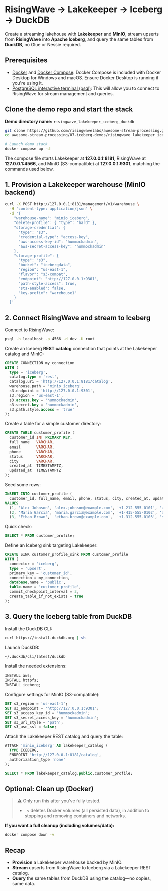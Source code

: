 # RisingWave → Lakekeeper → Iceberg → DuckDB

Create a streaming lakehouse with **Lakekeeper** and **MinIO**, stream upserts from **RisingWave** into **Apache Iceberg**, and query the same tables from **DuckDB**, no Glue or Nessie required.

## Prerequisites

- [Docker](https://docs.docker.com/get-docker/) and [Docker Compose](https://docs.docker.com/compose/install/): Docker Compose is included with Docker Desktop for Windows and macOS. Ensure Docker Desktop is running if you're using it.
- [PostgreSQL interactive terminal (psql)](https://www.postgresql.org/download/): This will allow you to connect to RisingWave for stream management and queries.

## Clone the demo repo and start the stack

**Demo directory name:** `risingwave_lakekeeper_iceberg_duckdb`

```bash
git clone https://github.com/risingwavelabs/awesome-stream-processing.git
cd awesome-stream-processing/07-iceberg-demos/risingwave_lakekeeper_iceberg_duckdb

# Launch demo stack
docker compose up -d
````

The compose file starts Lakekeeper at **127.0.0.1:8181**, RisingWave at **127.0.0.1:4566**, and MinIO (S3-compatible) at **127.0.0.1:9301**, matching the commands used below.

## 1. Provision a Lakekeeper warehouse (MinIO backend)

```bash
curl -X POST http://127.0.0.1:8181/management/v1/warehouse \
  -H 'content-type: application/json' \
  -d '{
    "warehouse-name": "minio_iceberg",
    "delete-profile": { "type": "hard" },
    "storage-credential": {
      "type": "s3",
      "credential-type": "access-key",
      "aws-access-key-id": "hummockadmin",
      "aws-secret-access-key": "hummockadmin"
    },
    "storage-profile": {
      "type": "s3",
      "bucket": "icebergdata",
      "region": "us-east-1",
      "flavor": "s3-compat",
      "endpoint": "http://127.0.0.1:9301",
      "path-style-access": true,
      "sts-enabled": false,
      "key-prefix": "warehouse1"
    }
  }'
```

## 2. Connect RisingWave and stream to Iceberg

Connect to RisingWave:

```bash
psql -h localhost -p 4566 -d dev -U root
```

Create an Iceberg **REST catalog** connection that points at the Lakekeeper catalog and MinIO:

```sql
CREATE CONNECTION my_connection
WITH (
  type = 'iceberg',
  catalog.type = 'rest',
  catalog.uri = 'http://127.0.0.1:8181/catalog',
  warehouse.path = 'minio_iceberg',
  s3.endpoint = 'http://127.0.0.1:9301',
  s3.region = 'us-east-1',
  s3.access.key = 'hummockadmin',
  s3.secret.key = 'hummockadmin',
  s3.path.style.access = 'true'
);
```

Create a table for a simple customer directory:

```sql
CREATE TABLE customer_profile (
  customer_id INT PRIMARY KEY,
  full_name   VARCHAR,
  email       VARCHAR,
  phone       VARCHAR,
  status      VARCHAR,
  city        VARCHAR,
  created_at  TIMESTAMPTZ,
  updated_at  TIMESTAMPTZ
);
```

Seed some rows:

```sql
INSERT INTO customer_profile (
  customer_id, full_name, email, phone, status, city, created_at, updated_at)
VALUES
  (1, 'Alex Johnson', 'alex.johnson@example.com', '+1-212-555-0101', 'active', 'New York','2025-08-15 09:12:00-04','2025-08-18 14:30:00-04'),
  (2, 'Maria Garcia', 'maria.garcia@example.com', '+1-415-555-0102', 'active', 'San Francisco','2025-08-16 08:05:00-07','2025-08-19 10:45:00-07'),
  (3, 'Ethan Brown',  'ethan.brown@example.com',  '+1-312-555-0103', 'suspended','Chicago','2025-08-17 11:10:00-05','2025-08-17 11:10:00-05');
```

Quick check:

```sql
SELECT * FROM customer_profile;
```

Define an Iceberg sink targeting Lakekeeper:

```sql
CREATE SINK customer_profile_sink FROM customer_profile
WITH (
  connector = 'iceberg',
  type = 'upsert',
  primary_key = 'customer_id',
  connection = my_connection,
  database.name = 'public',
  table.name = 'customer_profile',
  commit_checkpoint_interval = 3,
  create_table_if_not_exists = true
);
```

## 3. Query the Iceberg table from DuckDB

Install the DuckDB CLI:

```bash
curl https://install.duckdb.org | sh
```

Launch DuckDB:

```bash
~/.duckdb/cli/latest/duckdb
```

Install the needed extensions:

```sql
INSTALL aws;
INSTALL httpfs;
INSTALL iceberg;
```

Configure settings for MinIO (S3-compatible):

```sql
SET s3_region = 'us-east-1';
SET s3_endpoint = 'http://127.0.0.1:9301';
SET s3_access_key_id = 'hummockadmin';
SET s3_secret_access_key = 'hummockadmin';
SET s3_url_style = 'path';
SET s3_use_ssl = false;
```

Attach the Lakekeeper REST catalog and query the table:

```sql
ATTACH 'minio_iceberg' AS lakekeeper_catalog (
  TYPE ICEBERG,
  ENDPOINT 'http://127.0.0.1:8181/catalog',
  authorization_type 'none'
);

SELECT * FROM lakekeeper_catalog.public.customer_profile;
```

## Optional: Clean up (Docker)

> ⚠️ Only run this after you’ve fully tested.
>
> * `-v` deletes Docker volumes (all persisted data), in addition to stopping and removing containers and networks.

**If you want a full cleanup (including volumes/data):**

```bash
docker compose down -v
```

## Recap

* **Provision** a Lakekeeper warehouse backed by MinIO.
* **Stream** upserts from RisingWave to Iceberg via a Lakekeeper REST catalog.
* **Query** the same tables from DuckDB using the catalog—no copies, same data.
